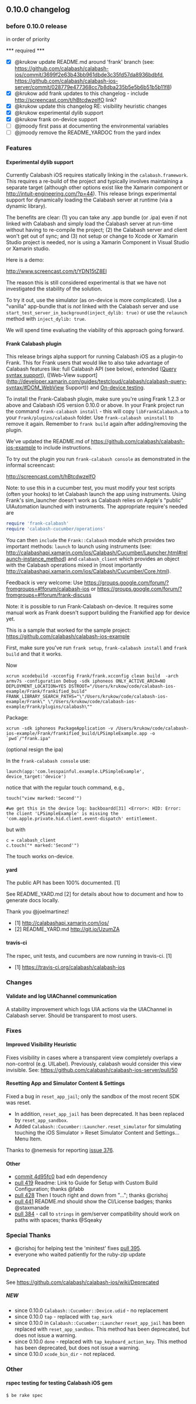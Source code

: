 ## 0.10.0 changelog

### before 0.10.0 release

in order of priority 

*** required ***

- [x] @krukow update README.md around 'frank' branch (see: https://github.com/calabash/calabash-ios/commit/3699f2e63b43bb961dbde3c35fd57da8936bdbfd, https://github.com/calabash/calabash-ios-server/commit/028779e477368cc7b8dba235b5e5b6b51b5b11f8)
- [x] @krukow add frank updates to this changelog - include http://screencast.com/t/hBtcdwzelfO link?
- [x] @krukow update this changelog RE: visibility heuristic changes
- [x] @krukow experimental dylib support
- [x] @krukow frank on-device support
- [ ] @jmoody first pass at documenting the environmental variables
- [ ] @jmoody remove the README_YARDOC from the yard index

### Features

#### Experimental dylib support

Currently Calabash iOS requires statically linking in the `calabash.framework`. This requires a re-build of the project and typically involves maintaining a separate target (although other options exist like the Xamarin component or http://intuit-engineering.com/?p=44). This release brings experimental support for dynamically loading the Calabash server at runtime (via a dynamic library). 

The benefits are clear: (1) you can take any .app bundle (or .ipa) even if not linked with Calabash and simply load the Calabash server at run-time without having to re-compile the project; (2) the Calabash server and client won't get out of sync; and (3) not setup or change to Xcode or Xamarin Studio project is needed, nor is using a Xamarin Component in Visual Studio or Xamarin studio. 

Here is a demo:

http://www.screencast.com/t/YDN15tZ8El

The reason this is still considered experimental is that we have not investigated the stability of the solution. 

To try it out, use the simulator (as on-device is more complicated). Use a "vanilla" app-bundle that is *not* linked with the Calabash server and use  `start_test_server_in_background(inject_dylib: true)` or use the `relaunch` method with `inject_dylib: true`.

We will spend time evaluating the viability of this approach going forward.

#### Frank Calabash plugin 

This release brings alpha support for running Calabash iOS as a plugin-to Frank. This for Frank users that would like to also take advantage of Calabash features like: full Calabash API (see below), extended ([Query syntax support](http://developer.xamarin.com/guides/testcloud/calabash/calabash-query-syntax/)), ([Web-View support](http://developer.xamarin.com/guides/testcloud/calabash/calabash-query-syntax/#DOM_WebView Support)) and [On-device testing](https://github.com/calabash/calabash-ios/wiki/07-Testing-on-physical-iDevices). 

To install the Frank-Calabash plugin, make sure you're using Frank 1.2.3 or above and Calabash iOS version 0.10.0 or above. In your Frank project run the command `frank-calabash install` - this will copy `libFrankCalabash.a` to your `Frank/plugins/calabash` folder. Use `frank-calabash uninstall` to remove it again. Remember to `frank build` again after adding/removing the plugin.

We've updated the README.md of https://github.com/calabash/calabash-ios-example to include instructions.

To try out the plugin you run `frank-calabash console` as demonstrated in the informal screencast: 

http://screencast.com/t/hBtcdwzelfO

Note: to use this in a cucumber test, you must modify your test scripts (often your hooks) to let Calabash launch the app using instruments. Using Frank's sim_launcher doesn't work as Calabash relies on Apple's "public" UIAutomation launched with instruments. The appropriate require's needed are

```ruby
require 'frank-calabash'
require 'calabash-cucumber/operations'
```

You can then `include` the `Frank::Calabash` module which provides two important methods: `launch` to launch using instruments (see: http://calabashapi.xamarin.com/ios/Calabash/Cucumber/Launcher.html#relaunch-instance_method) and `calabash_client` which provides an object with the Calabash operations mixed in (most importantly http://calabashapi.xamarin.com/ios/Calabash/Cucumber/Core.html).

Feedback is very welcome: Use https://groups.google.com/forum/?fromgroups=#!forum/calabash-ios or https://groups.google.com/forum/?fromgroups=#!forum/frank-discuss 

Note: it is possible to run Frank-Calabash on-device. It requires some manual work as Frank doesn't support building the Frankified app for device yet.

This is a sample that worked for the sample project: https://github.com/calabash/calabash-ios-example 

First, make sure you've run `frank setup`, `frank-calabash install` and `frank build` and that it works. 

Now 
```
xcrun xcodebuild -xcconfig Frank/frank.xcconfig clean build  -arch armv7s -configuration Debug -sdk iphoneos ONLY_ACTIVE_ARCH=NO DEPLOYMENT_LOCATION=YES DSTROOT="/Users/krukow/code/calabash-ios-example/Frank/frankified_build" FRANK_LIBRARY_SEARCH_PATHS="\"/Users/krukow/code/calabash-ios-example/Frank\" \"/Users/krukow/code/calabash-ios-example/Frank/plugins/calabash\""
```

Package:
```
xcrun -sdk iphoneos PackageApplication -v /Users/krukow/code/calabash-ios-example/Frank/frankified_build/LPSimpleExample.app -o `pwd`/"frank.ipa"
```

(optional resign the ipa)

In the `frank-calabash console` use: 

```
launch(app:'com.lesspainful.example.LPSimpleExample', device_target:'device')
```

notice that with the regular touch command, e.g., 

```
touch("view marked:'Second'")

#we get this in the device log: backboardd[31] <Error>: HID: Error: the client 'LPSimpleExample' is missing the 'com.apple.private.hid.client.event-dispatch' entitlement.
```

but with 

```
c = calabash_client
c.touch("* marked:'Second'")
```

The touch works on-device.


#### yard

The public API has been 100% documented.  [1]

See README_YARD.md [2] for details about how to document and how to generate docs locally.

Thank you @joelmartinez!

- [1] http://calabashapi.xamarin.com/ios/
- [2] README_YARD.md http://git.io/UzumZA

#### travis-ci

The rspec, unit tests, and cucumbers are now running in travis-ci. [1]

- [1] https://travis-ci.org/calabash/calabash-ios

### Changes

#### Validate and log UIAChannel communication

A stability improvement which logs UIA actions via the UIAChannel in Calabash server. Should be transparent to most users.

### Fixes

#### Improved Visibility Heuristic

Fixes visibility in cases where a transparent view completely overlaps a non-control (e.g. UILabel).  Previously, calabash would consider this view invisible. See: https://github.com/calabash/calabash-ios-server/pull/50

#### Resetting App and Simulator Content & Settings

Fixed a bug in `reset_app_jail`; only the sandbox of the most recent SDK was reset.

* In addition, `reset_app_jail` has been deprecated.  It has been replaced by `reset_app_sandbox`.
* Added `Calabash::Cucumber::Launcher.reset_simulator` for simulating touching the iOS Simulator > Reset Simulator Content and Settings... Menu Item.

Thanks to @nemesis for reporting [issue 376](https://github.com/calabash/calabash-ios/issues/376).

#### Other

- [commit 4d95fc0](https://github.com/calabash/calabash-ios/commit/4d95fc04e34e534d4b745a202514679067d8cc0f) bad edn dependency
- [pull 419](https://github.com/calabash/calabash-ios/pull/419) Readme: Link to Guide for Setup with Custom Build Configuration; thanks @fabb
- [pull 428](https://github.com/calabash/calabash-ios/pull/428) Then I touch right and down from "..."; thanks @crishoj
- [pull 441](https://github.com/calabash/calabash-ios/pull/441) README.md should show the CI/License badges; thanks @staxmanade
- [pull 384](https://github.com/calabash/calabash-ios/pull/384) - call to `strings` in gem/server compatibility should work on paths with spaces; thanks @Sqeaky


### Special Thanks

* @crishoj for helping test the 'minitest' fixes [pull 395](https://github.com/calabash/calabash-ios/pull/395).
* everyone who waited patiently for the ruby-zip update

### Deprecated

See https://github.com/calabash/calabash-ios/wiki/Deprecated

##### NEW

* since 0.10.0 `Calabash::Cucumber::Device.udid` - no replacement
* since 0.10.0 `tap` - replaced with `tap_mark`
* since 0.10.0 in `Calabash::Cucumber::Launcher` `reset_app_jail` has been replaced with `reset_app_sandbox`. This method has been deprecated, but does not issue a warning.
* since 0.10.0 `done` - replaced with `tap_keyboard_action_key`. This method has been deprecated, but does not issue a warning.
* since 0.10.0 `xcode_bin_dir` - not replaced.

### Other

#### rspec testing for testing Calabash iOS gem

```
$ be rake spec
```
